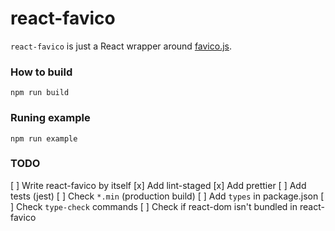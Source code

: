 # react-favico

`react-favico` is just a React wrapper around [favico.js](https://github.com/ejci/favico.js).

### How to build

```
npm run build
```

### Runing example

```
npm run example
```

### TODO

[ ] Write react-favico by itself
[x] Add lint-staged
[x] Add prettier
[ ] Add tests (jest)
[ ] Check `*.min` (production build)
[ ] Add `types` in package.json
[ ] Check `type-check` commands
[ ] Check if react-dom isn't bundled in react-favico